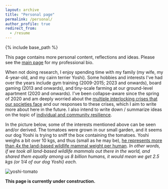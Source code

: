 ```yaml
---
layout: archive
title: "Personal page"
permalink: /personal/
author_profile: true
redirect_from:
  - /resume
---
```


{% include base_path %}

This page contains more personal content, reflections and ideas. Please see the [main page](https://aleksispi.github.io) for my professional bio.

When not doing research, I enjoy spending time with my family (my wife, my 4-year-old, and my cairn terrier Yoshi). Some hobbies and interests I've had over the years include gym training (2009-2015; 2023 and onwards), board gaming (2013 and onwards), and tiny-scale farming at our ground-level apartment (2020 and onwards). I've been collapse-aware since the spring of 2020 and am deeply worried about the [multiple interlocking crises that our societies face](https://www.postcarbon.org/publications/welcome-to-the-great-unraveling/) and our responses to these crises, which I aim to write more about here in the future. I also intend to write down / summarize ideas on the topic of [individual and community resilience](https://aleksispi.github.io/resilience). 

In the picture below, some of the interests mentioned above can be seen and/or derived. The tomatoes were grown in our small garden, and it seems our dog Yoshi is trying to sniff the box containing the tomatoes. Yoshi weighs a bit over 10 kgs, and thus (small as he may be), [he represents more than 4x the land-based wildlife mammal weight per human](https://www.resilience.org/stories/2023-08-21/ecological-cliff-edge/). _In other words, if we took all land-based wildlife mammals out there in the world, and shared them equally among us 8 billion humans, it would mean we get 2.5 kgs (or 1/4 of our dog Yoshi) each._

![yoshi-tomato](https://github.com/aleksispi/ai-swetlands/assets/32370520/c00022a6-0c37-404f-8323-90bed66c45f8)

**This page is currently under construction.**
